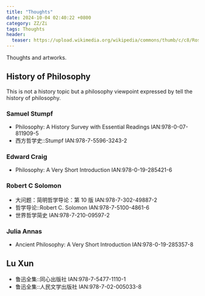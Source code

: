 ```yaml
---
title: "Thoughts"
date: 2024-10-04 02:40:22 +0800
category: ZZ/Zi
tags: Thoughts
header:
  teaser: https://upload.wikimedia.org/wikipedia/commons/thumb/c/c8/Rosetta_Stone_-_front_face_-_corrected_image.jpg/640px-Rosetta_Stone_-_front_face_-_corrected_image.jpg
---
```


Thoughts and artworks.

## History of Philosophy

This is not a history topic but a philosophy viewpoint expressed by tell the history of philosophy.

### Samuel Stumpf

* Philosophy: A History Survey with Essential Readings IAN:978-0-07-811909-5
* 西方哲学史::Stumpf IAN:978-7-5596-3243-2

### Edward Craig

* Philosophy: A Very Short Introduction IAN:978-0-19-285421-6

### Robert C Solomon

* 大问题：简明哲学导论：第 10 版 IAN:978-7-302-49887-2
* 哲学导论::Robert C. Solomon IAN:978-7-5100-4861-6
* 世界哲学简史 IAN:978-7-210-09597-2

### Julia Annas

* Ancient Philosophy: A Very Short Introduction IAN:978-0-19-285357-8

## Lu Xun

* 鲁迅全集::同心出版社 IAN:978-7-5477-1110-1
* 鲁迅全集::人民文学出版社 IAN:978-7-02-005033-8
